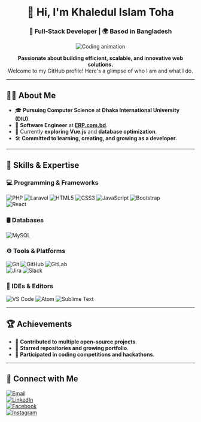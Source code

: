 <div align="center">

# 👋 Hi, I'm Khaledul Islam Toha  
### 🚀 Full-Stack Developer | 🌍 Based in Bangladesh  

![Coding animation](https://user-images.githubusercontent.com/48678280/88862734-4903af80-d201-11ea-968b-9c939d88a37c.gif)

**Passionate about building efficient, scalable, and innovative web solutions.**  
Welcome to my GitHub profile! Here's a glimpse of who I am and what I do.  

---

</div>

## 🧑‍💻 About Me
- 🎓 **Pursuing Computer Science** at **Dhaka International University (DIU)**.  
- 💼 **Software Engineer** at **[ERP.com.bd](ERP.com.bd)**.  
- 🌱 Currently **exploring Vue.js** and **database optimization**.  
- 🛠️ **Committed to learning, creating, and growing as a developer.**  

---

## 🚀 Skills & Expertise

### 💻 Programming & Frameworks
![PHP](https://img.shields.io/badge/-PHP-777BB4?logo=php&logoColor=white&style=for-the-badge) 
![Laravel](https://img.shields.io/badge/-Laravel-FF2D20?logo=laravel&logoColor=white&style=for-the-badge) 
![HTML5](https://img.shields.io/badge/-HTML5-E34F26?logo=html5&logoColor=white&style=for-the-badge) 
![CSS3](https://img.shields.io/badge/-CSS3-1572B6?logo=css3&logoColor=white&style=for-the-badge) 
![JavaScript](https://img.shields.io/badge/-JavaScript-F7DF1E?logo=javascript&logoColor=black&style=for-the-badge) 
![Bootstrap](https://img.shields.io/badge/-Bootstrap-7952B3?logo=bootstrap&logoColor=white&style=for-the-badge)  
![React](https://img.shields.io/badge/-React-61DAFB?logo=react&logoColor=black&style=for-the-badge)

### 🛢 Databases
![MySQL](https://img.shields.io/badge/-MySQL-4479A1?logo=mysql&logoColor=white&style=for-the-badge)

### ⚙️ Tools & Platforms
![Git](https://img.shields.io/badge/-Git-F05032?logo=git&logoColor=white&style=for-the-badge) 
![GitHub](https://img.shields.io/badge/-GitHub-181717?logo=github&logoColor=white&style=for-the-badge) 
![GitLab](https://img.shields.io/badge/-GitLab-FC6D26?logo=gitlab&logoColor=white&style=for-the-badge)  
![Jira](https://img.shields.io/badge/-Jira-0052CC?logo=jira&logoColor=white&style=for-the-badge) 
![Slack](https://img.shields.io/badge/-Slack-4A154B?logo=slack&logoColor=white&style=for-the-badge)

### 🔧 IDEs & Editors
![VS Code](https://img.shields.io/badge/-VS%20Code-007ACC?logo=visual-studio-code&logoColor=white&style=for-the-badge) 
![Atom](https://img.shields.io/badge/-Atom-66595C?logo=atom&logoColor=white&style=for-the-badge) 
![Sublime Text](https://img.shields.io/badge/-Sublime%20Text-FF9800?logo=sublime-text&logoColor=white&style=for-the-badge)

---

## 🏆 Achievements
- 🥇 **Contributed to multiple open-source projects**.  
- 🌟 **Starred repositories and growing portfolio**.  
- 🏅 **Participated in coding competitions and hackathons**.  

---

## 🤝 Connect with Me  
[![Email](https://img.shields.io/badge/Email-D14836?style=for-the-badge&logo=gmail&logoColor=white)](mailto:kazitoha03@gmail.com)  
[![LinkedIn](https://img.shields.io/badge/LinkedIn-0077B5?style=for-the-badge&logo=linkedin&logoColor=white)](https://www.linkedin.com/in/khaledul-islam-toha-b23a74222/)  
[![Facebook](https://img.shields.io/badge/Facebook-1877F2?style=for-the-badge&logo=facebook&logoColor=white)](https://www.facebook.com/KhaledulislamToha)   
[![Instagram](https://img.shields.io/badge/Instagram-E4405F?style=for-the-badge&logo=instagram&logoColor=white)](https://www.instagram.com/t__0_h__a/)  

